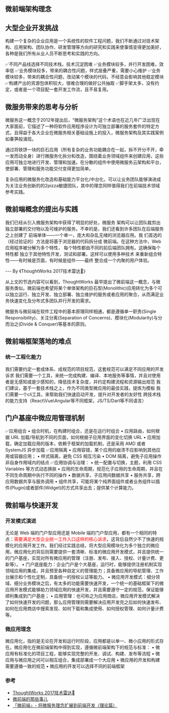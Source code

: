 ## 微前端架构理念

## 大型企业开发挑战

构建一个复杂的企业应用是一个系统性的软件工程问题，我们不断通过对技术架构、应用架构、团队协作、研发管理等方向的研究和实践来使事情变得更加美好，各种是我们所有从业人员不断思考和实践的方向。

  ✅不同产品线选择不同技术栈，技术沉淀困难
  ✅业务模块较多，并行开发困难，效率低
  ✅业务模块较多，带来的耦合性问题，样式层叠严重，需要小心维护
  ✅业务模块较多，带来的耦合性问题，改动某个模块的代码，不经意会影响其他稳定模块
  ✅构建产出的资源包体积较大，很难合理的做好公共抽取
  ✅脚手架太多，没有约定，或者是一个项目配一套开发工作流，且不易复用。

## 微服务带来的思考与分析

微服务这一概念于2012年提出后，“微服务架构”这个术语也在近几年广泛出现在大家面前，它描述了一种将软件应用程序设计为可独立部署的服务套件的特定方式，且得益于各大企业在微服务相关基础设施上的投入，微服务架构及其实践案例如春笋般涌现。

通过将铁饼一块的巨石应用（所有复杂的业务功能耦合在一起，拆不开分不开，牵一发而动全身）进行微服务化拆分和改造，围绕着业务领域组件来创建应用，这些应用可独立地进行开发、管理和加速。在分散的组件中使用微服务云架构和平台，使部署、管理和服务功能交付变得更加简单。

复杂应用的微服务化改造和基础能力平台化/中台化，可以让业务团队能够演进成为关注业务创新的的2pizza敏捷团队，其中的理念同样值得我们在前端技术领域参考实践。

## 微前端概念的提出与实践

我们已经从引入微服务架构中获得了明显的好处，微服务 架构可以让团队裁剪出独立部署的交付物以及可维护的服务。不幸的是，我们还看到许多团队在后端服务之上创建了 前端单体——一个单一，庞大和杂乱无绪的浏览器应用。我 们首选的（经过验证的）方法是将基于浏览器的代码拆分成 微前端。在这种方法中，Web应用程序被分解为多个特性， 每个特性都由不同的前后端团队拥有。这确保每个特性都 独立于其他特性开发，测试和部署。这样可以使用多种技术 来重新组合特性——有时候是页面，有时候是组件——最终 整合成一个内聚的用户体验。

--- By 《ThoughtWorks 2017技术雷达》

从上文的节选内容可以看到，ThoughtWorks 最早提出了微前端这一概念，与微服务类似。微前端也希望将某个单体架构的巨石型(Monolithic)应用转化为多个可以独立运行、独立开发、独立部署、独立维护的服务或者应用的聚合，从而满足业务快速变化及分布式多团队并行开发的需求。


微服务与微前端在软件工程中的基本原理同样相通，都是遵循单一职责(Single Responsibility)、关注分离(Separation of Concerns)、模块化(Modularity)与分而治之(Divide & Conquer)等基本的原则。


## 微前端框架落地的难点

### 统一工程化能力

我们需要约定一套成体系、成规范的项目规范，这套规范可以满足不同应用的开发诉求
我们需要一个工具，来统一完成构建、编译、本地服务等事情，并且对使用者是无感知或是少感知的，降低技术复杂度，并约定构建流程和资源输出规范
我们建议，基于一套技术栈之上，作为不同类型微应用的最佳实践，提炼为模板
我们需要一个cli工具，来帮助我们快速启动开发，提升对开发者的友好性
跨技术栈的能力支持（React\Vue\Angular等不同框架，JS/TS/Dart等不同语言）


## 门户基座中微应用管理机制

✅应用组合
  • 组合时机，在构建时组合，还是在运行时组合
  • 应用路由，如何根据 URL 加载/导航到不同的页面，如何根据子应用界面的变化切换 URL
  • 应用加载，确定加载应用的版本，依赖于框架的加载机制，还是采用 AMD 或者 SystemJS 异步加载
✅应用隔离
  • 应用容错，某个应用的崩溃不应影响到其他应用或容器应用；
  • 样式隔离，避免 CSS 相互污染
  • DOM 隔离，避免子应用操作非自身作用域内的结点
✅应用协调与治理：
  • 统一配置与切换，主题，利用 CSS Variables 等方式动态换肤
  • 应用的生命周期，规范化子应用的生命周期，并且在不同生命周期中执行不同的操作
  • 数据共享，子应用间数据共享
  • 服务共享，跨应用数据共享与服务调用
  • 组件共享，可能将某个纯界面组件或者业务组件以插件(Plugin)或者部件(Widget)的方式共享出去；提供某个计算能力。


## 微前端与快速开发

### 开发模式演进

无论是 Web 端的门户型应用还是 Mobile 端的门户型应用，都有一个相同的特点：<font color="red">需要满足大型企业统一工作入口这样的核心诉求</font>，这背后自然少不了快速的规模化的应用开发工作。我们经过实践总结，将大型应用模块化为多个独立的微应用，微应用化的背后则需要提供一套清晰、标准的微应用开发模式，并且提供统一的门户基座，实现对所有微应用的管理（注册、发布、接入、授权、计量计费、更新等）。
• 门户底座能力：企业门户是个大基座，运行时，能够提供注册机制实现领域应用的集成，并且预至各种自定义的管理能力；具备微应用的导航管理、工作台展示和个性化定制，具备统一的授权认证等能力。
• 微应用开发模式：细分领域、细分业务模块之后，有太多的功能需要快速开发，一个统一的基础框架下的微应用开发模式能够助力领域应用的快速开发，并且需要遵守一定的规范，保证能够顺利集成到门户基座；
• 应用管理：也可称之为应用商店，微应用开发模式解决了如何快速开发的问题，那么应用管理则需要解决应用开发完之后如何快速发布、如何在应用商店中搜索发现、如何下载和集成使用、如何授权管理、如何计量计费等。

### 微应用理念

微应用化，指的是无论在开发和运行时阶段，应用都是以单一、微小应用的形式存在。微应用化在微前端架构中得到实现，遵循微前端架构下的规范与标准：
    • 微应用有标准化的项目工程，能够实现完整的开发、调试、构建、发布等流程
    • 微应用与微应用之间可以相互组合，集成部署成一个大应用
    • 微应用的开发和构建需要遵循一致的规范
    • 微应用的开发可以选择不同的前端框架


### 参考

 - [ThoughtWorks 2017技术雷达](https://www.cnblogs.com/Wolfmanlq/p/8097663.html)
 - [微前端的那些事儿](https://github.com/phodal/microfrontends)
 - [「微前端」- 将微服务理念扩展到前端开发（理论篇）](https://www.jianshu.com/p/92128d26b8ec)